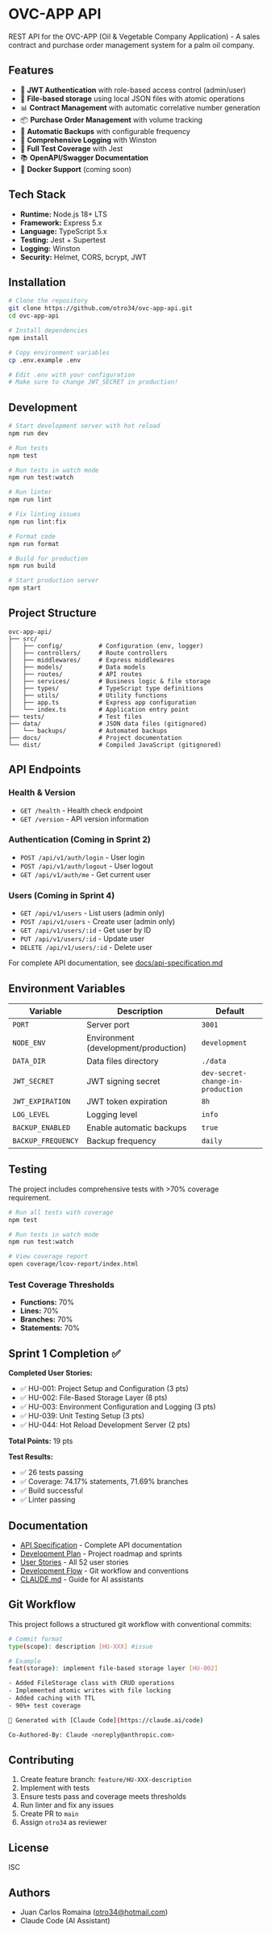 # OVC-APP API

REST API for the OVC-APP (Oil & Vegetable Company Application) - A sales contract and purchase order management system for a palm oil company.

## Features

- 🔐 **JWT Authentication** with role-based access control (admin/user)
- 💾 **File-based storage** using local JSON files with atomic operations
- 📊 **Contract Management** with automatic correlative number generation
- 📦 **Purchase Order Management** with volume tracking
- 🔄 **Automatic Backups** with configurable frequency
- 📝 **Comprehensive Logging** with Winston
- 🧪 **Full Test Coverage** with Jest
- 📚 **OpenAPI/Swagger Documentation**
- 🐳 **Docker Support** (coming soon)

## Tech Stack

- **Runtime:** Node.js 18+ LTS
- **Framework:** Express 5.x
- **Language:** TypeScript 5.x
- **Testing:** Jest + Supertest
- **Logging:** Winston
- **Security:** Helmet, CORS, bcrypt, JWT

## Installation

```bash
# Clone the repository
git clone https://github.com/otro34/ovc-app-api.git
cd ovc-app-api

# Install dependencies
npm install

# Copy environment variables
cp .env.example .env

# Edit .env with your configuration
# Make sure to change JWT_SECRET in production!
```

## Development

```bash
# Start development server with hot reload
npm run dev

# Run tests
npm test

# Run tests in watch mode
npm run test:watch

# Run linter
npm run lint

# Fix linting issues
npm run lint:fix

# Format code
npm run format

# Build for production
npm run build

# Start production server
npm start
```

## Project Structure

```
ovc-app-api/
├── src/
│   ├── config/          # Configuration (env, logger)
│   ├── controllers/     # Route controllers
│   ├── middlewares/     # Express middlewares
│   ├── models/          # Data models
│   ├── routes/          # API routes
│   ├── services/        # Business logic & file storage
│   ├── types/           # TypeScript type definitions
│   ├── utils/           # Utility functions
│   ├── app.ts           # Express app configuration
│   └── index.ts         # Application entry point
├── tests/               # Test files
├── data/                # JSON data files (gitignored)
│   └── backups/         # Automated backups
├── docs/                # Project documentation
└── dist/                # Compiled JavaScript (gitignored)
```

## API Endpoints

### Health & Version
- `GET /health` - Health check endpoint
- `GET /version` - API version information

### Authentication (Coming in Sprint 2)
- `POST /api/v1/auth/login` - User login
- `POST /api/v1/auth/logout` - User logout
- `GET /api/v1/auth/me` - Get current user

### Users (Coming in Sprint 4)
- `GET /api/v1/users` - List users (admin only)
- `POST /api/v1/users` - Create user (admin only)
- `GET /api/v1/users/:id` - Get user by ID
- `PUT /api/v1/users/:id` - Update user
- `DELETE /api/v1/users/:id` - Delete user

For complete API documentation, see [docs/api-specification.md](docs/api-specification.md)

## Environment Variables

| Variable | Description | Default |
|----------|-------------|---------|
| `PORT` | Server port | `3001` |
| `NODE_ENV` | Environment (development/production) | `development` |
| `DATA_DIR` | Data files directory | `./data` |
| `JWT_SECRET` | JWT signing secret | `dev-secret-change-in-production` |
| `JWT_EXPIRATION` | JWT token expiration | `8h` |
| `LOG_LEVEL` | Logging level | `info` |
| `BACKUP_ENABLED` | Enable automatic backups | `true` |
| `BACKUP_FREQUENCY` | Backup frequency | `daily` |

## Testing

The project includes comprehensive tests with >70% coverage requirement.

```bash
# Run all tests with coverage
npm test

# Run tests in watch mode
npm run test:watch

# View coverage report
open coverage/lcov-report/index.html
```

### Test Coverage Thresholds
- **Functions:** 70%
- **Lines:** 70%
- **Branches:** 70%
- **Statements:** 70%

## Sprint 1 Completion ✅

**Completed User Stories:**
- ✅ HU-001: Project Setup and Configuration (3 pts)
- ✅ HU-002: File-Based Storage Layer (8 pts)
- ✅ HU-003: Environment Configuration and Logging (3 pts)
- ✅ HU-039: Unit Testing Setup (3 pts)
- ✅ HU-044: Hot Reload Development Server (2 pts)

**Total Points:** 19 pts

**Test Results:**
- ✅ 26 tests passing
- ✅ Coverage: 74.17% statements, 71.69% branches
- ✅ Build successful
- ✅ Linter passing

## Documentation

- [API Specification](docs/api-specification.md) - Complete API documentation
- [Development Plan](docs/development-plan.md) - Project roadmap and sprints
- [User Stories](docs/user-stories.md) - All 52 user stories
- [Development Flow](docs/development-flow.md) - Git workflow and conventions
- [CLAUDE.md](CLAUDE.md) - Guide for AI assistants

## Git Workflow

This project follows a structured git workflow with conventional commits:

```bash
# Commit format
type(scope): description [HU-XXX] #issue

# Example
feat(storage): implement file-based storage layer [HU-002]

- Added FileStorage class with CRUD operations
- Implemented atomic writes with file locking
- Added caching with TTL
- 90%+ test coverage

🤖 Generated with [Claude Code](https://claude.ai/code)

Co-Authored-By: Claude <noreply@anthropic.com>
```

## Contributing

1. Create feature branch: `feature/HU-XXX-description`
2. Implement with tests
3. Ensure tests pass and coverage meets thresholds
4. Run linter and fix any issues
5. Create PR to `main`
6. Assign `otro34` as reviewer

## License

ISC

## Authors

- Juan Carlos Romaina (otro34@hotmail.com)
- Claude Code (AI Assistant)
